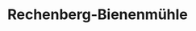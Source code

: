 ---
title: Rechenberg-Bienenmühle
url: /rechenberg-bienenmuehle/
latitude: 50.736
longitude: 13.557
---